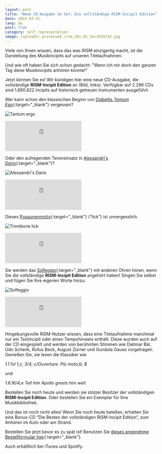 ```yaml
---
layout: post
title: "Neue CD-Ausgabe im Set: Die vollständige RISM-Incipit Edition"
date: 2015-03-31
lang: de
post: true
category: self_representation
image: /uploads/_processed_/csm_CDs_01_3ac265972d.jpg
---
```



Viele von Ihnen wissen, dass das was RISM einzigartig macht, ist die Darstellung des Musikincipits auf unseren Titelaufnahmen.

Und wie oft haben Sie sich schon gedacht: "Wenn ich mir doch den ganzen Tag diese Musikincipits anhören konnte!"

Jetzt können Sie es! Wir kündigen hier eine neue CD-Ausgabe, die vollständige **RISM-Incipit Edition** an (Bild, links). Verfügbar auf 2.286 CDs sind 1.690.822 Incipits auf historisch getreuen Instrumenten ausgeführt.

Wer kann schon den klassischen Beginn von [Diabellis _Tantum Ego_](https://opac.rism.info/search?id=600245067){:target="_blank"} vergessen?

![Tantum ergo](http://rism.info/fileadmin/content/news/Aprilscherz_2015/tantum.jpg)
<iframe width="50%" height="100" scrolling="no" frameborder="no" src="https://w.soundcloud.com/player/?url=https%3A//api.soundcloud.com/tracks/198573766&amp;auto_play=false&amp;hide_related=false&amp;show_comments=true&amp;show_user=true&amp;show_reposts=false&amp;visual=true"></iframe>

Oder den aufregenden Tenoreinsatz in [Alessandri's _Dario_](https://opac.rism.info/search?id=452002250){:target="_blank"}?

![Alessandri's Dario](http://rism.info/fileadmin/content/news/Aprilscherz_2015/dario.jpg)
<iframe width="50%" height="100" scrolling="no" frameborder="no" src="https://w.soundcloud.com/player/?url=https%3A//api.soundcloud.com/tracks/198573806&amp;auto_play=false&amp;hide_related=false&amp;show_comments=true&amp;show_user=true&amp;show_reposts=false&amp;visual=true"></iframe>

Dieses [Posaunenmotiv](https://opac.rism.info/search?id=851000292){:target="_blank"} (“lick”) ist unvergesslich.

![Trombone lick](http://rism.info/fileadmin/content/news/Aprilscherz_2015/trombone.jpg)
<iframe width="50%" height="100" scrolling="no" frameborder="no" src="https://w.soundcloud.com/player/?url=https%3A//api.soundcloud.com/tracks/198573785&amp;auto_play=false&amp;hide_related=false&amp;show_comments=true&amp;show_user=true&amp;show_reposts=false&amp;visual=true"></iframe>

Sie werden das [Solfeggio](https://opac.rism.info/search?id=850507984){:target="_blank"} mit anderen Ohren hören, wenn Sie die vollständige **RISM-Incipit Edition** angehört haben! Singen Sie selbst und fügen Sie Ihre eigenen Worte hinzu.



![Solfeggio](http://rism.info/fileadmin/content/news/Aprilscherz_2015/solfeggio.jpg)
<iframe width="50%" height="100" scrolling="no" frameborder="no" src="https://w.soundcloud.com/player/?url=https%3A//api.soundcloud.com/tracks/198573761&amp;auto_play=false&amp;hide_related=false&amp;show_comments=true&amp;show_user=true&amp;show_reposts=false&amp;visual=true"></iframe>

Hingebungsvolle RISM-Nutzer wissen, dass eine Titelaufnahme manchmal nur ein Textincipit oder einen Tempohinweis enthält. Diese wurden auch auf der CD eingespielt und werden von berühmten Stimmen wie Dietmar Bär, Udo Schenk, Rufus Beck, August Zürner und Gundula Gause vorgetragen. Genießen Sie, sie lesen die Klassiker wie

_1.1.1vl 1,c; 3/4; c/Ouverture. Più moto;b; B_

und



_1.6.16/4;e Tell him Apollo greets him well_

Bestellen Sie noch heute und werden sie stolzer Besitzer der vollständigen **RISM-Incipit Edition.** Oder bestellen Sie ein Exemplar für Ihre Musikbibliothek.

Und das ist noch nicht alles! Wenn Sie noch heute betellen, erhalten Sie eine Bonus-CD “Die Besten der vollständigen RISM-Incipit Edition”, zum Anhören im Auto oder am Strand.

Bestellen Sie jetzt bevor es zu spät ist! Benutzen Sie [dieses angenehme Bestellformular hier](https://opac.rism.info/search?id=452505866){:target="_blank"}.

Auch erhältllich bei iTunes und Spotify.



<script type="text/javascript">var switchTo5x=true;</script><script type="text/javascript" src="http://w.sharethis.com/button/buttons.js"></script><script type="text/javascript">stLight.options({publisher: "9b601438-1ce1-49d8-bfd7-9cff5df54c17", doNotHash: false, doNotCopy: false, hashAddressBar: false});</script>